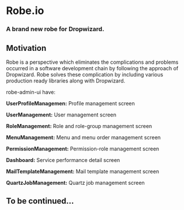 # Robe.io

### A brand new robe for Dropwizard.
Motivation
-------------------------------
Robe is a perspective which eliminates the complications and problems occurred in a software development chain by following the approach of Dropwizard. Robe solves these complication by including various production ready libraries along with Dropwizard.

robe-admin-ui have:

**UserProfileManagemen:** Profile management screen

**UserManagement:** User management screen

**RoleManagement:** Role and role-group management screen

**MenuManagement:** Menu and menu order management screen

**PermissionManagement:** Permission-role management screen

**Dashboard:** Service performance detail screen

**MailTemplateManagement:** Mail template management screen

**QuartzJobManagement:** Quartz job management screen

To be continued...
-------------------------------